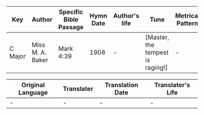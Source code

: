 Key | Author   | Specific Bible Passage     |Hymn Date |Author's life |Tune |Metrical Pattern   |Composer/Source
-- | --------- | ---------------------------|----------|--------------|-----|-------------------|-------------  
C Major |Miss M. A. Baker |Mark 4:39 |1908 |- |[Master, the tempest is raging!] |- |H. R. Palmer

Original Language | Translater | Translation Date   | Translater's Life  
----------------- | --------- | --------------------|-------------     
\- |- |- |-
